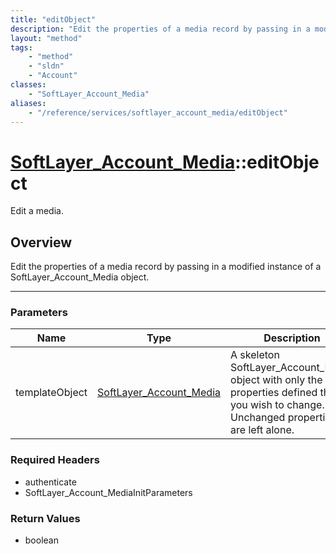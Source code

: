 ```yaml
---
title: "editObject"
description: "Edit the properties of a media record by passing in a modified instance of a SoftLayer_Account_Media object."
layout: "method"
tags:
    - "method"
    - "sldn"
    - "Account"
classes:
    - "SoftLayer_Account_Media"
aliases:
    - "/reference/services/softlayer_account_media/editObject"
---
```

# [SoftLayer_Account_Media](/reference/services/SoftLayer_Account_Media)::editObject

Edit a media.


## Overview 
Edit the properties of a media record by passing in a modified instance of a SoftLayer_Account_Media object. 

-----

### Parameters 
|Name | Type | Description |
| --- | --- | --- |
|templateObject| <a href='/reference/datatypes/SoftLayer_Account_Media'>SoftLayer_Account_Media </a>| A skeleton SoftLayer_Account_Media object with only the properties defined that you wish to change. Unchanged properties are left alone.|


### Required Headers
* authenticate
* SoftLayer_Account_MediaInitParameters


### Return Values
* boolean




